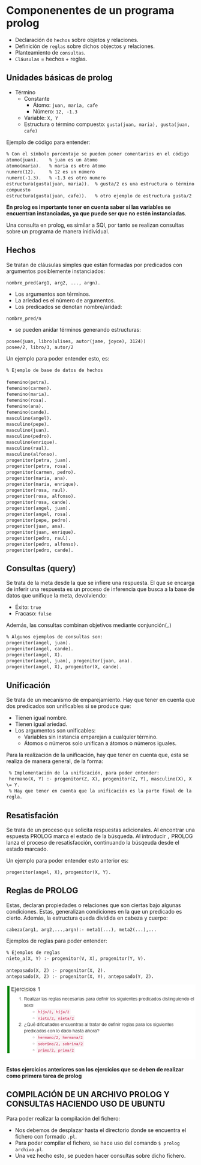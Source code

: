 # Componenentes de un programa prolog

- Declaración de `hechos` sobre objetos y relaciones.
- Definición de `reglas` sobre dichos objectos y relaciones.
- Planteamiento de `consultas`.
- `Cláusulas` = hechos + reglas.

## Unidades básicas de prolog

- Término
  - Constante
    - Átomo: `juan, maria, cafe`
    - Número: `12, -1.3`
  - Variable: `X, Y`
  - Estructura o término compuesto: `gusta(juan, maria), gusta(juan, cafe)`

Ejemplo de código para entender:

```(Prolog)
% Con el símbolo porcentaje se pueden poner comentarios en el código
atomo(juan).    % juan es un átomo
atomo(maria).   % maria es otro átomo
numero(12).     % 12 es un número
numero(-1.3).   % -1.3 es otro numero
estructura(gusta(juan, maria)).  % gusta/2 es una estructura o término compuesto
estructura(gusta(juan, cafe)).   % otro ejemplo de estructura gusta/2
```

**En prolog es importante tener en cuenta saber si las variables se encuentran instanciadas,
ya que puede ser que no estén instanciadas**.

Una consulta en prolog, es similar a SQl, por tanto se realizan consultas sobre un programa
de manera inidividual.

## Hechos

Se tratan de cláusulas simples que están formadas por predicados con argumentos
posiblemente instanciados:

```(prolog)
nombre_pred(arg1, arg2, ..., argn).
```

- Los argumentos son términos.
- La ariedad es el número de argumentos.
- Los predicados se denotan nombre/aridad:

```(prolog)
nombre_pred/n
```

- se pueden anidar términos generando estructuras:

```(prolog)
posee(juan, libro(ulises, autor(jame, joyce), 3124))
posee/2, libro/3, autor/2
```

Un ejemplo para poder entender esto, es:

```(prolog)
% Ejemplo de base de datos de hechos

femenino(petra).
femenino(carmen).
femenino(maria).
femenino(rosa).
femenino(ana).
femenino(cande).
masculino(angel).
masculino(pepe).
masculino(juan).
masculino(pedro).
masculino(enrique).
masculino(raul).
masculino(alfonso).
progenitor(petra, juan).
progenitor(petra, rosa).
progenitor(carmen, pedro).
progenitor(maria, ana).
progenitor(maria, enrique).
progenitor(rosa, raul).
progenitor(rosa, alfonso).
progenitor(rosa, cande).
progenitor(angel, juan).
progenitor(angel, rosa).
progenitor(pepe, pedro).
progenitor(juan, ana).
progenitor(juan, enrique).
progenitor(pedro, raul).
progenitor(pedro, alfonso).
progenitor(pedro, cande).
```

## Consultas (query)

Se trata de la meta desde la que se infiere una respuesta. El que se encarga
de inferir una respuesta es un proceso de inferencia que busca a la base de datos
que unifique la meta, devolviendo:

- Éxito: `true`
- Fracaso: `false`

Además, las consultas combinan objetivos mediante conjunción(`,`)

```(prolog)
% Algunos ejemplos de consultas son:
progenitor(angel, juan).
progenitor(angel, cande).
progenitor(angel, X).
progenitor(angel, juan), progenitor(juan, ana).
progenitor(angel, X), progenitor(X, cande).
```

## Unificación

Se trata de un mecanismo de emparejamiento. Hay que tener en cuenta que dos predicados
son unificables si se produce que:
- Tienen igual nombre.
- Tienen igual ariedad.
- Los argumentos son unificables:
  - Variables sin instancia emparejan a cualquier término.
  - Átomos o números solo unifican a átomos o números iguales.

Para la realización de la unificación, hay que tener en cuenta que, esta se realiza de manera general, de la forma:

```(prolog)
 % Implementación de la unificación, para poder entender:
 hermano(X, Y) :- progenitor(Z, X), progenitor(Z, Y), masculino(X), X \= Y.
 % Hay que tener en cuenta que la unificación es la parte final de la regla.
```

## Resatisfación

Se trata de un proceso que solicita respuestas adicionales. Al encontrar una
espuesta PROLOG marca el estado de la búsqueda. Al introducir `,` PROLOG lanza
el proceso de resatisfacción, continuando la búsqeuda desde el estado marcado.

Un ejemplo para poder entender esto anterior es:

```(prolog)
progenitor(angel, X), progenitor(X, Y).
```

## Reglas de PROLOG

Estas, declaran propiedades o relaciones que son ciertas bajo algunas condiciones.
Estas, generalizan condiciones en la que un predicado es cierto. Además, la estructura
queda dividida en cabeza y cuerpo:

```(prolog)
cabeza(arg1, arg2,...,argn):- meta1(...), meta2(...),...
```

Ejemplos de reglas para poder entender:

```(prolog)
% Ejemplos de reglas
nieto_a(X, Y) :- progenitor(V, X), progenitor(Y, V).

antepasado(X, Z) :- progenitor(X, Z).
antepasado(X, Z) :- progenitor(X, Y), antepasado(Y, Z).
```

![img.png](/img.png)

**Estos ejercicios anteriores son los ejercicios que se deben de realizar
como primera tarea de prolog**

## COMPILACIÓN DE UN ARCHIVO PROLOG Y CONSULTAS HACIENDO USO DE UBUNTU
Para poder realizar la compilación del fichero: 
- Nos debemos de desplazar hasta el directorio donde se encuentra el fichero con formado `.pl`.
- Para poder compilar el fichero, se hace uso del comando `$ prolog archivo.pl`.
- Una vez hecho esto, se pueden hacer consultas sobre dicho fichero.
